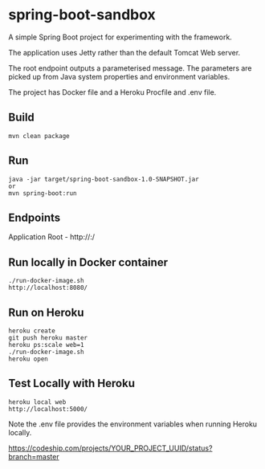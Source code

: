 spring-boot-sandbox
====

A simple Spring Boot project for experimenting with the framework.

The application uses Jetty rather than the default Tomcat Web server.

The root endpoint outputs a parameterised message. The parameters are picked up from Java 
system properties and environment variables.

The project has Docker file and a Heroku Procfile and .env file.

Build
----
```
mvn clean package
```

Run
----
```
java -jar target/spring-boot-sandbox-1.0-SNAPSHOT.jar
or
mvn spring-boot:run
```

Endpoints
----
Application Root - http://<host>:<port>/

Run locally in Docker container
----
```
./run-docker-image.sh
http://localhost:8080/
```

Run on Heroku
----
```
heroku create
git push heroku master
heroku ps:scale web=1
./run-docker-image.sh
heroku open
```

Test Locally with Heroku
----
```
heroku local web
http://localhost:5000/
```

Note the .env file provides the environment variables when running Heroku locally.

https://codeship.com/projects/YOUR_PROJECT_UUID/status?branch=master

